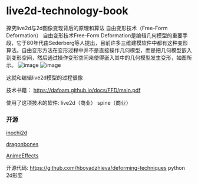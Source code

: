 # live2d-technology-book
探究live2d与2d图像变现背后的原理和算法
自由变形技术（Free-Form Deformation）
自由变形技术Free-Form Deformation是编辑几何模型的重要手段，它于80年代由Sederberg等人提出，目前许多三维建模软件中都有这种变形算法。自由变形方法在变形过程中并不是直接操作几何模型，而是把几何模型嵌入到变形空间，然后通过操作变形空间来使得嵌入其中的几何模型发生变形，如图所示。
![image](https://user-images.githubusercontent.com/29478722/154044597-5fc81bc5-bed2-4232-b5b5-e6e3e2af1e70.png)
![image](https://user-images.githubusercontent.com/29478722/154045038-0dde6e26-1377-41f7-bfeb-9e30ada97450.png)


这就和编辑live2d模型的过程很像

技术书籍：
https://dafoam.github.io/docs/FFD/main.pdf

使用了这项技术的软件:
live2d（商业） spine（商业）  
### 开源
[inochi2d](https://github.com/Inochi2D/inochi2d/tree/main)

[dragonbones](https://github.com/DragonBones/DragonBonesCPP)

[AnimeEffects](https://github.com/hidefuku/AnimeEffects)

开源代码:
https://github.com/hboyadzhieva/deforming-techniques python 2d形变
